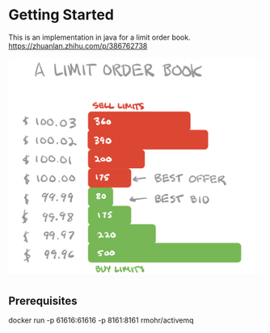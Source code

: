 # Getting Started

This is an implementation in java for a limit order book.
https://zhuanlan.zhihu.com/p/386762738


![plot](./img.png)


## Prerequisites 

docker run -p 61616:61616 -p 8161:8161 rmohr/activemq